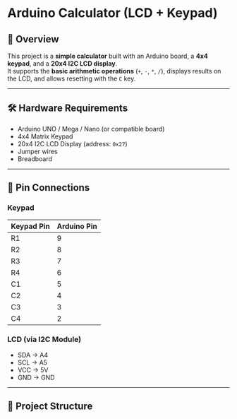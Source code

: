 # Arduino Calculator (LCD + Keypad)

## 📖 Overview
This project is a **simple calculator** built with an Arduino board, a **4x4 keypad**, and a **20x4 I2C LCD display**.  
It supports the **basic arithmetic operations** (`+`, `-`, `*`, `/`), displays results on the LCD, and allows resetting with the `C` key.

---

## 🛠️ Hardware Requirements
- Arduino UNO / Mega / Nano (or compatible board)  
- 4x4 Matrix Keypad  
- 20x4 I2C LCD Display (address: `0x27`)  
- Jumper wires  
- Breadboard  

---

## 🔌 Pin Connections

### Keypad
| Keypad Pin | Arduino Pin |
|------------|-------------|
| R1         | 9 |
| R2         | 8 |
| R3         | 7 |
| R4         | 6 |
| C1         | 5 |
| C2         | 4 |
| C3         | 3 |
| C4         | 2 |

### LCD (via I2C Module)
- SDA → A4  
- SCL → A5  
- VCC → 5V  
- GND → GND  

---

## 📂 Project Structure
